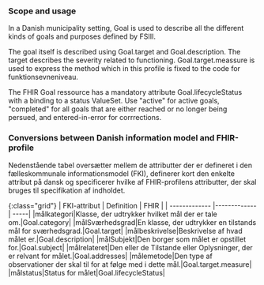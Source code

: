 ### Scope and usage
In a Danish municipality setting, Goal is used to describe all the different kinds of goals and purposes defined by FSIII.

The goal itself is described using Goal.target and Goal.description. The target describes the severity related to functioning. Goal.target.meassure is used to express the method which in this profile is fixed to the code for funktionsevneniveau.

The FHIR Goal ressource has a mandatory attribute Goal.lifecycleStatus with a binding to a status ValueSet. Use "active" for active goals, "completed" for all goals that are either reached or no longer being persued, and entered-in-error for corrrections.

### Conversions between Danish information model and FHIR-profile
Nedenstående tabel oversætter mellem de attributter der er defineret i den fælleskommunale informationsmodel (FKI), definerer kort den enkelte attribut på dansk og specificerer hvilke af FHIR-profilens attributter, der skal bruges til specifikation af indholdet.


{:class="grid"}
|   FKI-attribut      | Definition        | FHIR  |
| ------------- |-------------| -----|
|målkategori|Klasse, der udtrykker hvilket mål der er tale om.|Goal.category|
|målSværhedsgrad|En klasse, der udtrykker en tilstands mål for sværhedsgrad.|Goal.target|
|målbeskrivelse|Beskrivelse af hvad målet er.|Goal.description|
|målSubjekt|Den borger som målet er opstillet for.|Goal.subject|
|målrelateret|Den eller de Tilstande eller Oplysninger, der er relvant for målet.|Goal.addresses|
|målemetode|Den type af observationer der skal til for at følge med i dette mål.|Goal.target.measure|
|målstatus|Status for målet|Goal.lifecycleStatus|
